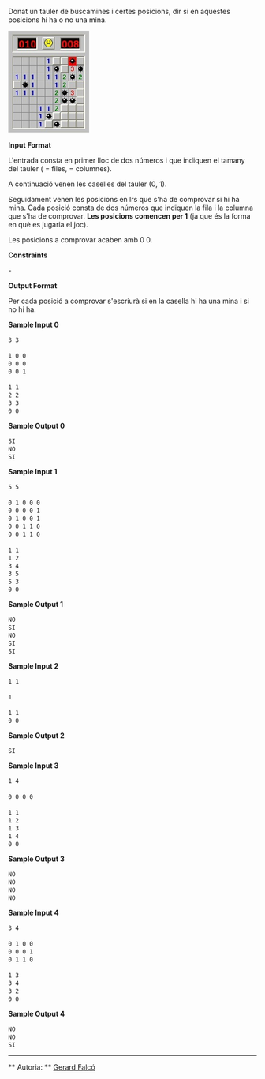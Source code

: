 Donat un tauler de buscamines i certes posicions, dir si en aquestes
posicions hi ha o no una mina.

![image](1556787599-c2d31e644e-buscaminas2.jpg)

**Input Format**

L'entrada consta en primer lloc de dos números  i  que indiquen el
tamany del tauler ( = files,  = columnes).

A continuació venen les  caselles del tauler (0, 1).

Seguidament venen les posicions en lrs que s'ha de comprovar si hi ha
mina. Cada posició consta de dos números que indiquen la fila  i la
columna  que s'ha de comprovar. **Les posicions comencen per 1** (ja que
és la forma en què es jugaria el joc).

Les posicions a comprovar acaben amb 0 0.

**Constraints**

\-

**Output Format**

Per cada posició a comprovar s'escriurà  si en la casella hi ha una mina
i  si no hi ha.

**Sample Input 0**

    3 3
    
    1 0 0
    0 0 0
    0 0 1
    
    1 1
    2 2
    3 3
    0 0

**Sample Output 0**

    SI
    NO
    SI

**Sample Input 1**

    5 5
    
    0 1 0 0 0
    0 0 0 0 1
    0 1 0 0 1
    0 0 1 1 0
    0 0 1 1 0
    
    1 1
    1 2
    3 4
    3 5
    5 3
    0 0

**Sample Output 1**

    NO
    SI
    NO
    SI
    SI

**Sample Input 2**

    1 1
    
    1
    
    1 1
    0 0

**Sample Output 2**

``` 
SI
```

**Sample Input 3**

    1 4
    
    0 0 0 0
    
    1 1
    1 2
    1 3
    1 4
    0 0

**Sample Output 3**

    NO
    NO
    NO
    NO

**Sample Input 4**

    3 4
    
    0 1 0 0
    0 0 0 1
    0 1 1 0
    
    1 3
    3 4
    3 2
    0 0

**Sample Output 4**

    NO
    NO
    SI

----------

** Autoria: **
[Gerard Falcó](https://github.com/gerardfp)
